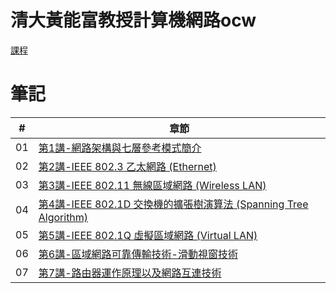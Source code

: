# 清大黃能富教授計算機網路ocw
[課程](https://www.youtube.com/playlist?list=PLS0SUwlYe8cwqVK1W3cs5zrdChpWA1ooB)

# 筆記

| # | 章節 
| -------- | -------- 
| 01 | [第1講-網路架構與七層參考模式簡介](https://hackmd.io/@-rcztUDRS2uecBXqGnbHiA/rkbJW4QEn)
| 02 | [第2講-IEEE 802.3 乙太網路 (Ethernet)](https://hackmd.io/@-rcztUDRS2uecBXqGnbHiA/rybs6JfH3)
| 03 | [第3講-IEEE 802.11 無線區域網路 (Wireless LAN)](https://hackmd.io/@-rcztUDRS2uecBXqGnbHiA/Hk2Q7pBHn)
| 04 | [第4講-IEEE 802.1D 交換機的擴張樹演算法 (Spanning Tree Algorithm)](https://hackmd.io/@-rcztUDRS2uecBXqGnbHiA/BJ7hqBeIn)
| 05 | [第5講-IEEE 802.1Q 虛擬區域網路 (Virtual LAN)](https://hackmd.io/@-rcztUDRS2uecBXqGnbHiA/rkEjTDIun)
| 06 | [第6講-區域網路可靠傳輸技術-滑動視窗技術](https://hackmd.io/@-rcztUDRS2uecBXqGnbHiA/SkRFDenu3)
| 07 | [第7講-路由器運作原理以及網路互連技術](https://hackmd.io/@-rcztUDRS2uecBXqGnbHiA/SywtVeZKh)
